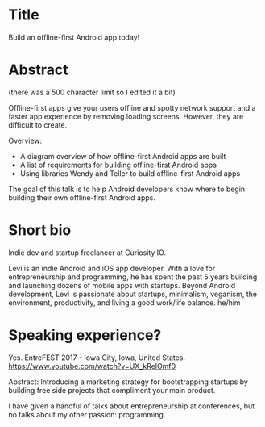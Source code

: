 # Title

Build an offline-first Android app today!

# Abstract

(there was a 500 character limit so I edited it a bit)

Offline-first apps give your users offline and spotty network support and a faster app experience by removing loading screens. However, they are difficult to create.

Overview:

* A diagram overview of how offline-first Android apps are built
* A list of requirements for building offline-first Android apps
* Using libraries Wendy and Teller to build offline-first Android apps

The goal of this talk is to help Android developers know where to begin building their own offline-first Android apps.

# Short bio

Indie dev and startup freelancer at Curiosity IO.

Levi is an indie Android and iOS app developer. With a love for entrepreneurship and programming, he has spent the past 5 years building and launching dozens of mobile apps with startups. Beyond Android development, Levi is passionate about startups, minimalism, veganism, the environment, productivity, and living a good work/life balance. he/him

# Speaking experience?

Yes. EntreFEST 2017 - Iowa City, Iowa, United States. https://www.youtube.com/watch?v=UX_kRelOmf0

Abstract: Introducing a marketing strategy for bootstrapping startups by building free side projects that compliment your main product.

I have given a handful of talks about entrepreneurship at conferences, but no talks about my other passion: programming.
